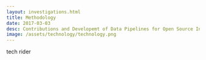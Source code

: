```yaml
---
layout: investigations.html
title: Methodology
date: 2017-03-03
desc: Contributions and Developemt of Data Pipelines for Open Source Investigations
image: /assets/technology/technology.png
---
```


tech rider

